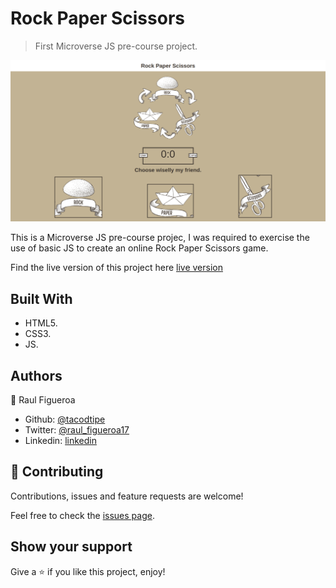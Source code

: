 # Rock Paper Scissors

> First Microverse JS pre-course project.

![screenshot](images/app_screenshot.jpg)

This is a Microverse JS pre-course projec, I was required to exercise the use of basic JS to create an online Rock Paper Scissors game.

Find the live version of this project here [live version](https://raw.githack.com/tacodtripe/rock-paper-scissors/master/index.html)

## Built With

- HTML5.
- CSS3.
- JS.

## Authors

👤 Raul Figueroa

- Github: [@tacodtipe](https://github.com/tacodtripe)
- Twitter: [@raul_figueroa17](https://twitter.com/raul_figueroa17)
- Linkedin: [linkedin](https://www.linkedin.com/in/luis-raul-figueroa-soto-63411118a/)

## 🤝 Contributing

Contributions, issues and feature requests are welcome!

Feel free to check the [issues page](issues/).

## Show your support

Give a ⭐️ if you like this project, enjoy!

